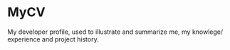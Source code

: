 # MyCV
My developer profile, used to illustrate and summarize me, my knowlege/ experience and project history.
